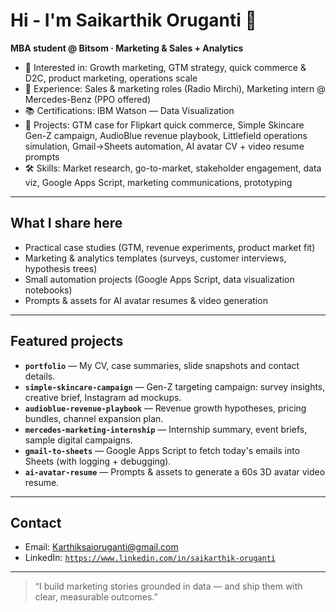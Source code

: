 # Hi - I'm Saikarthik Oruganti 👋
**MBA student @ Bitsom · Marketing & Sales + Analytics**

- 🧭 Interested in: Growth marketing, GTM strategy, quick commerce & D2C, product marketing, operations scale
- 💼 Experience: Sales & marketing roles (Radio Mirchi), Marketing intern @ Mercedes-Benz (PPO offered)
- 📚 Certifications: IBM Watson — Data Visualization
- 🔬 Projects: GTM case for Flipkart quick commerce, Simple Skincare Gen-Z campaign, AudioBlue revenue playbook, Littlefield operations simulation, Gmail→Sheets automation, AI avatar CV + video resume prompts
- 🛠️ Skills: Market research, go-to-market, stakeholder engagement, data viz, Google Apps Script, marketing communications, prototyping

---

## What I share here
- Practical case studies (GTM, revenue experiments, product market fit)
- Marketing & analytics templates (surveys, customer interviews, hypothesis trees)
- Small automation projects (Google Apps Script, data visualization notebooks)
- Prompts & assets for AI avatar resumes & video generation

---

## Featured projects
- **`portfolio`** — My CV, case summaries, slide snapshots and contact details.
- **`simple-skincare-campaign`** — Gen-Z targeting campaign: survey insights, creative brief, Instagram ad mockups.
- **`audioblue-revenue-playbook`** — Revenue growth hypotheses, pricing bundles, channel expansion plan.
- **`mercedes-marketing-internship`** — Internship summary, event briefs, sample digital campaigns.
- **`gmail-to-sheets`** — Google Apps Script to fetch today's emails into Sheets (with logging + debugging).
- **`ai-avatar-resume`** — Prompts & assets to generate a 60s 3D avatar video resume.

---

## Contact
- Email: Karthiksaioruganti@gmail.com
- LinkedIn: [`https://www.linkedin.com/in/saikarthik-oruganti`](https://www.linkedin.com/in/oruganti-sai-karthik)

---

> “I build marketing stories grounded in data — and ship them with clear, measurable outcomes.”  

